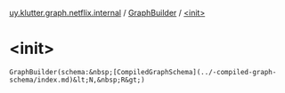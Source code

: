 [uy.klutter.graph.netflix.internal](../index.md) / [GraphBuilder](index.md) / [&lt;init&gt;](.)


# &lt;init&gt;
`GraphBuilder(schema:&nbsp;[CompiledGraphSchema](../-compiled-graph-schema/index.md)&lt;N,&nbsp;R&gt;)`


